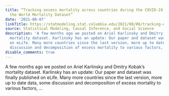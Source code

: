 ```yaml
---
title: “Tracking excess mortality across countries during the COVID-19 pandemic with
  the World Mortality Dataset”
date: '2021-08-07'
linkTitle: https://statmodeling.stat.columbia.edu/2021/08/06/tracking-excess-mortality-across-countries-during-the-covid-19-pandemic-with-the-world-mortality-dataset/
source: Statistical Modeling, Causal Inference, and Social Science
description: 'A few months ago we posted on Ariel Karlinsky and Dmitry Kobak&#8217;s
  mortality dataset. Karlinsky has an update: Our paper and dataset was finally published
  on eLife. Many more countries since the last version, more up to date data, some
  discussion and decomposition of excess mortality to various factors, ...'
disable_comments: true
---
```

A few months ago we posted on Ariel Karlinsky and Dmitry Kobak&#8217;s mortality dataset. Karlinsky has an update: Our paper and dataset was finally published on eLife. Many more countries since the last version, more up to date data, some discussion and decomposition of excess mortality to various factors, ...